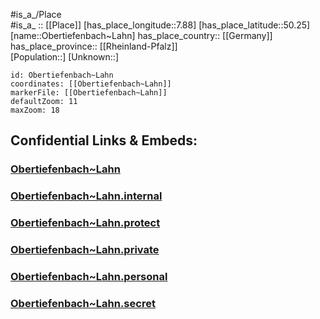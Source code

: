 ﻿---
location: [50.25,7.88] 
mapzoom: [7,12] 
mapmarker: city 
type: City
tags:
- geo/City


SpocWebEntityId: 33049
isDeleted: false
confidential: public

---
#is_a_/Place  
#is_a_ :: [[Place]] 
[has_place_longitude::7.88] 
[has_place_latitude::50.25] 
[name::Obertiefenbach~Lahn] 
has_place_country:: [[Germany]]  
has_place_province:: [[Rheinland-Pfalz]]  
[Population::] 
[Unknown::] 


```leaflet
id: Obertiefenbach~Lahn
coordinates: [[Obertiefenbach~Lahn]] 
markerFile: [[Obertiefenbach~Lahn]] 
defaultZoom: 11 
maxZoom: 18
```


## Confidential Links & Embeds: 

### [Obertiefenbach~Lahn](/_public/Earth/Continent/Europe/Europe~Central/Germany/Germany~West/Rheinland-Pfalz/counties~RP/Rhein-Lahn-Kreis/cities~Rhein-Lahn-Kreis/Nassau/City/Obertiefenbach~Lahn.md) 

### [Obertiefenbach~Lahn.internal](/_internal/Earth/Continent/Europe/Europe~Central/Germany/Germany~West/Rheinland-Pfalz/counties~RP/Rhein-Lahn-Kreis/cities~Rhein-Lahn-Kreis/Nassau/City/Obertiefenbach~Lahn.internal.md) 

### [Obertiefenbach~Lahn.protect](/_protect/Earth/Continent/Europe/Europe~Central/Germany/Germany~West/Rheinland-Pfalz/counties~RP/Rhein-Lahn-Kreis/cities~Rhein-Lahn-Kreis/Nassau/City/Obertiefenbach~Lahn.protect.md) 

### [Obertiefenbach~Lahn.private](/_private/Earth/Continent/Europe/Europe~Central/Germany/Germany~West/Rheinland-Pfalz/counties~RP/Rhein-Lahn-Kreis/cities~Rhein-Lahn-Kreis/Nassau/City/Obertiefenbach~Lahn.private.md) 

### [Obertiefenbach~Lahn.personal](/_personal/Earth/Continent/Europe/Europe~Central/Germany/Germany~West/Rheinland-Pfalz/counties~RP/Rhein-Lahn-Kreis/cities~Rhein-Lahn-Kreis/Nassau/City/Obertiefenbach~Lahn.personal.md) 

### [Obertiefenbach~Lahn.secret](/_secret/Earth/Continent/Europe/Europe~Central/Germany/Germany~West/Rheinland-Pfalz/counties~RP/Rhein-Lahn-Kreis/cities~Rhein-Lahn-Kreis/Nassau/City/Obertiefenbach~Lahn.secret.md) 
